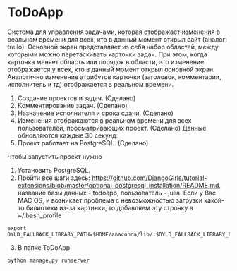 # ToDoApp
Система для управления задачами, которая отображает изменения в реальном времени для всех, кто в данный момент открыл сайт (аналог: trello). Основной экран представляет из себя набор областей, между которыми можно перетаскивать карточки задач. При этом, когда карточка меняет область или порядок в области, это изменение отображается у всех, кто в данный момент открыл основной экран. Аналогично изменение атрибутов карточки (заголовок, комментарии, исполнитель и тд) отображается в реальном времени.

1. Создание проектов и задач. (Сделано)
2. Комментирование задач. (Сделано)
3. Назначение исполнителя и срока сдачи. (Сделано)
4. Изменения отображаются в реальном времени для всех пользователей, просматривающих проект. (Сделано) Данные обновляются каждые 30 секунд.
5. Проект работает на PostgreSQL. (Сделано)

Чтобы запустить проект нужно

1. Установить PostgreSQL.
2. Пройти все шаги здесь: https://github.com/DjangoGirls/tutorial-extensions/blob/master/optional_postgresql_installation/README.md, название базы данных - todoapp, пользователь - julia. 
Если у Ваc MAC OS, и возникает проблема с невозможностью загрузки какой-то билиотеки из-за картинки, то добавляем эту строчку в ~/.bash_profile
```
export DYLD_FALLBACK_LIBRARY_PATH=$HOME/anaconda/lib/:$DYLD_FALLBACK_LIBRARY_PATH
```

3. В папке ToDoApp
```
python manage.py runserver
```
